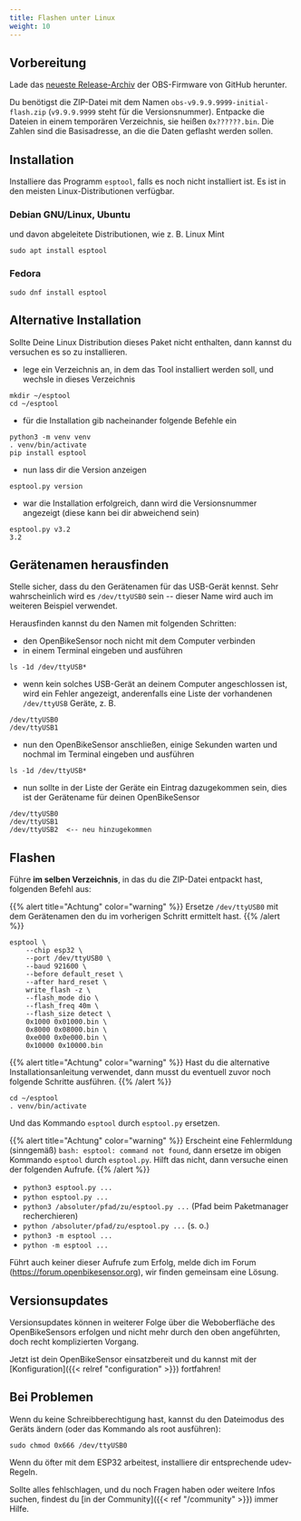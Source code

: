 ```yaml
---
title: Flashen unter Linux
weight: 10
---
```


## Vorbereitung

Lade das [neueste Release-Archiv](https://github.com/openbikesensor/OpenBikeSensorFirmware/releases) 
der OBS-Firmware von GitHub herunter.

Du benötigst die ZIP-Datei mit dem Namen `obs-v9.9.9.9999-initial-flash.zip` (`v9.9.9.9999` steht für die Versionsnummer).
Entpacke die Dateien in einem temporären Verzeichnis, sie heißen `0x??????.bin`. Die Zahlen sind die Basisadresse, an die
die Daten geflasht werden sollen.

## Installation

Installiere das Programm `esptool`, falls es noch nicht installiert ist. Es ist in den
meisten Linux-Distributionen verfügbar.

### Debian GNU/Linux, Ubuntu

und davon abgeleitete Distributionen, wie z.&nbsp;B. Linux Mint

```shell
sudo apt install esptool
```

### Fedora

```shell
sudo dnf install esptool
```

## Alternative Installation

Sollte Deine Linux Distribution dieses Paket nicht enthalten, dann kannst du versuchen es so zu installieren.
- lege ein Verzeichnis an, in dem das Tool installiert werden soll, und wechsle in dieses Verzeichnis
```shell
mkdir ~/esptool
cd ~/esptool
```
- für die Installation gib nacheinander folgende Befehle ein
```shell
python3 -m venv venv
. venv/bin/activate
pip install esptool
```
- nun lass dir die Version anzeigen
```shell
esptool.py version
```
- war die Installation erfolgreich, dann wird die Versionsnummer angezeigt (diese kann bei dir abweichend sein)
```shell
esptool.py v3.2
3.2
```

## Gerätenamen herausfinden

Stelle sicher, dass du den Gerätenamen für das USB-Gerät kennst. Sehr wahrscheinlich wird es `/dev/ttyUSB0` sein --
dieser Name wird auch im weiteren Beispiel verwendet.

Herausfinden kannst du den Namen mit folgenden Schritten:
- den OpenBikeSensor noch nicht mit dem Computer verbinden
- in einem Terminal eingeben und ausführen
```shell
ls -1d /dev/ttyUSB*
```
- wenn kein solches USB-Gerät an deinem Computer angeschlossen ist, wird ein Fehler angezeigt, anderenfalls eine Liste
der vorhandenen `/dev/ttyUSB` Geräte, z.&nbsp;B.
```shell
/dev/ttyUSB0
/dev/ttyUSB1
```
- nun den OpenBikeSensor anschließen, einige Sekunden warten und nochmal im Terminal eingeben und ausführen
```shell
ls -1d /dev/ttyUSB*
```
- nun sollte in der Liste der Geräte ein Eintrag dazugekommen sein, dies ist der Gerätename für deinen OpenBikeSensor
```shell
/dev/ttyUSB0
/dev/ttyUSB1
/dev/ttyUSB2  <-- neu hinzugekommen
```


## Flashen

Führe **im selben Verzeichnis**, in das du die ZIP-Datei entpackt hast, folgenden Befehl aus:

{{% alert title="Achtung" color="warning" %}}
Ersetze `/dev/ttyUSB0` mit dem Gerätenamen den du im vorherigen Schritt ermittelt hast.
{{% /alert %}}

```shell
esptool \
    --chip esp32 \
    --port /dev/ttyUSB0 \
    --baud 921600 \
    --before default_reset \
    --after hard_reset \
    write_flash -z \
    --flash_mode dio \
    --flash_freq 40m \
    --flash_size detect \
    0x1000 0x01000.bin \
    0x8000 0x08000.bin \
    0xe000 0x0e000.bin \
    0x10000 0x10000.bin
```

{{% alert title="Achtung" color="warning" %}}
Hast du die alternative Installationsanleitung verwendet, dann musst du eventuell zuvor noch folgende Schritte ausführen.
{{% /alert %}}


```shell
cd ~/esptool
. venv/bin/activate
```
Und das Kommando `esptool` durch `esptool.py` ersetzen.

{{% alert title="Achtung" color="warning" %}}
Erscheint eine Fehlermldung (sinngemäß) `bash: esptool: command not found`, dann ersetze im obigen Kommando `esptool` durch `esptool.py`. 
Hilft das nicht, dann versuche einen der folgenden Aufrufe.
{{% /alert %}}



- `python3 esptool.py ...`
- `python esptool.py ...`
- `python3 /absoluter/pfad/zu/esptool.py ...` (Pfad beim Paketmanager recherchieren)
- `python /absoluter/pfad/zu/esptool.py ...` (s. o.)
- `python3 -m esptool ...`
- `python -m esptool ...`

Führt auch keiner dieser Aufrufe zum Erfolg, melde dich im Forum (https://forum.openbikesensor.org), wir finden gemeinsam eine Lösung.


## Versionsupdates

Versionsupdates können in weiterer Folge über die Weboberfläche des OpenBikeSensors erfolgen und nicht mehr durch den oben angeführten, doch recht komplizierten Vorgang.

Jetzt ist dein OpenBikeSensor einsatzbereit und du kannst mit der [Konfiguration]({{< relref "configuration" >}}) fortfahren!


## Bei Problemen

Wenn du keine Schreibberechtigung hast, kannst du den Dateimodus des Geräts ändern (oder das Kommando als root ausführen):

```shell
sudo chmod 0x666 /dev/ttyUSB0
```

Wenn du öfter mit dem ESP32 arbeitest, installiere dir entsprechende udev-Regeln.

Sollte alles fehlschlagen, und du noch Fragen haben oder weitere Infos suchen, findest
du [in der Community]({{< ref "/community" >}}) immer Hilfe.
